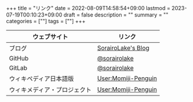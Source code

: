 +++
title = "リンク"
date = 2022-08-09T14:58:54+09:00
lastmod = 2023-07-19T00:10:23+09:00
draft = false
description = ""
summary = ""
categories = [""]
tags = [""]
+++

| ウェブサイト                 | リンク                                                                     |
| ---------------------------- | -------------------------------------------------------------------------- |
| ブログ                       | [SorairoLake's Blog](https://sorairolake.github.io/blog/)                  |
| GitHub                       | [@sorairolake](https://github.com/sorairolake)                             |
| GitLab                       | [@sorairolake](https://gitlab.com/sorairolake)                             |
| ウィキペディア日本語版       | [User:Momiji-Penguin](https://ja.wikipedia.org/wiki/User:Momiji-Penguin)   |
| ウィキメディア・プロジェクト | [User:Momiji-Penguin](https://meta.wikimedia.org/wiki/User:Momiji-Penguin) |
